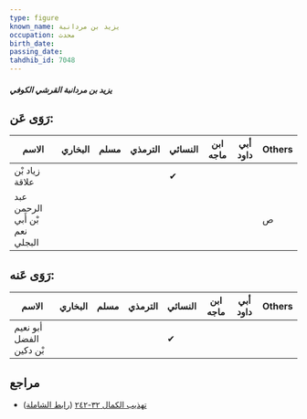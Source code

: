 ```yaml
---
type: figure
known_name: يزيد بن مردانبة
occupation: محدث
birth_date:
passing_date:
tahdhib_id: 7048
---
```

##### يزيد بن مردانبة القرشي الكوفي

## رَوَى عَن:
| الاسم                          | البخاري | مسلم | الترمذي | النسائي | ابن ماجه | أبي داود | Others |
| ------------------------------ | ------- | ---- | ------- | ------- | -------- | -------- | ------ |
| زياد بْن علاقة                 |         |      |         | ✔       |          |          |        |
| عبد الرحمن بْن أَبي نعم البجلي |         |      |         |         |          |          | ص      |
## رَوَى عَنه:
| الاسم                   | البخاري | مسلم | الترمذي | النسائي | ابن ماجه | أبي داود | Others |
| ----------------------- | ------- | ---- | ------- | ------- | -------- | -------- | ------ |
| أبو نعيم الفضل بْن دكين |         |      |         | ✔       |          |          |        |
## مراجع
- [تهذيب الكمال ٣٢-٢٤٢](obsidian://open?vault=Tahdhib-al-Kamal&file=Figures/٧٠٤٨-يزيد%20بن%20مردانبة%20القرشي%20الكوفي) ([رابط الشاملة](https://shamela.ws/book/3722/17356))